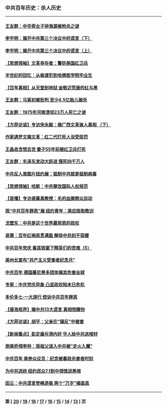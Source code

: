 ### 中共百年历史：杀人历史
---
#### [王友群：中华奇女子钟海源被枪杀之谜](../../pages/nf1176106/n13430555.md?12310430) 
#### [李宇明：揭开中共第三个决议中的谎言（下）](../../pages/nf1176106/n13389389.md?12310430) 
#### [李宇明：揭开中共第三个决议中的谎言（上）](../../pages/nf1176106/n13388697.md?12310430) 
#### [【思想领袖】文革幸存者：警防美国红卫兵](../../pages/nf1176106/n13339289.md?12310430) 
#### [半世纪的回忆：从偷渡犯到哈佛医学院毕业生](../../pages/nf1176106/n13345328.md?12310430) 
#### [【百年真相】从天堂到地狱 金敬迈荒唐的红与黑](../../pages/nf1176106/n13336995.md?12310430) 
#### [王友群：马寅初被批判 至少4.5亿胎儿被杀](../../pages/nf1176106/n13260313.md?12310430) 
#### [王友群：1975年河南溃坝23万人死亡之谜](../../pages/nf1176106/n13231576.md?12310430) 
#### [【方菲访谈】专访宋永毅：揭广西文革骇人真相 （下）](../../pages/nf1176106/n13209074.md?12310430) 
#### [作家遇罗文揭文革：红二代打死人没受惩罚](../../pages/nf1176106/n13205254.md?12310430) 
#### [王晶垚含恨去世 妻子55年前被红卫兵打死](../../pages/nf1176106/n13203590.md?12310430) 
#### [王友群：毛泽东发动大跃进 饿死四千万人](../../pages/nf1176106/n13177158.md?12310430) 
#### [中共反人类图片纽约展：抵制中共就是抵制病毒](../../pages/nf1176106/n13115371.md?12310430) 
#### [【思想领袖】哈斯：中共窜改国际人权规范](../../pages/nf1176106/n13053647.md?12310430) 
#### [【首播】专访盛慕真教授：毛的血腥群众运动](../../pages/nf1176106/n13091782.md?12310430) 
#### [观“中共百年罪恶”展 纽约青年：美应吸取教训](../../pages/nf1176106/n13085246.md?12310430) 
#### [戈壁东：中共是这个世界最邪恶的政权](../../pages/nf1176106/n13085641.md?12310430) 
#### [易蓉：百年红祸恶贯满盈 解体中共刻不容缓](../../pages/nf1176106/n13084455.md?12310430) 
#### [中共百年党庆 看其铁窗下精英们的苦难（5）](../../pages/nf1176106/n13076766.md?12310430) 
#### [美州长宣布“共产主义受害者纪念月”](../../pages/nf1176106/n13074024.md?12310430) 
#### [中共百年 德国慕尼黑多团体揭其危害全球](../../pages/nf1176106/n13068873.md?12310430) 
#### [专家：中共党庆异象 凸显政权陷末日危机](../../pages/nf1176106/n13067084.md?12310430) 
#### [多伦多七·一大游行 控诉中共百年罪恶](../../pages/nf1176106/n13062043.md?12310430) 
#### [【唐浩视界】揭中共13大谎言 真相惊醒你](../../pages/nf1176106/n13065208.md?12310430) 
#### [《方菲访谈》胡平：父亲在“镇反”中被害](../../pages/nf1176106/n13064114.md?12310430) 
#### [【新闻看点】彭定康斥港内奸 华人给中共送棺材](../../pages/nf1176106/n13064230.md?12310430) 
#### [旅美侨领李林：我祖父误入中共被“走火入魔”](../../pages/nf1176106/n13062777.md?12310430) 
#### [中共百年 美参众议员：纪念被暴政杀害者时刻](../../pages/nf1176106/n13063735.md?12310430) 
#### [为中共送终 纽约民众7.1到中领馆送黑棺](../../pages/nf1176106/n13062573.md?12310430) 
#### [田云：中共谎言登峰造极 两个“万岁”揭面具](../../pages/nf1176106/n13062013.md?12310430) 

---
#### 第 [ [20](./20.md?12310430) / [19](./19.md?12310430) / [18](./18.md?12310430) / [17](./17.md?12310430) / [16](./16.md?12310430) / [15](./15.md?12310430) / [14](./14.md?12310430) / [13](./13.md?12310430) ] 页
